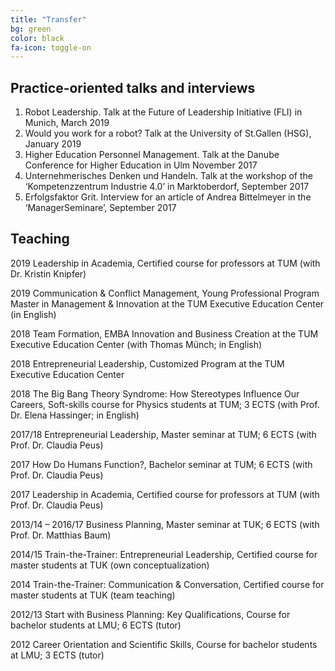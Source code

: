 ```yaml
---
title: "Transfer"
bg: green
color: black
fa-icon: toggle-on
---
```


## Practice-oriented talks and interviews 

1.	Robot Leadership. Talk at the Future of Leadership Initiative (FLI) in Munich, March 2019
2.	Would you work for a robot? Talk at the University of St.Gallen (HSG), January 2019
3.	Higher Education Personnel Management. Talk at the Danube Conference for Higher Education in Ulm November 2017
4.	Unternehmerisches Denken und Handeln. Talk at the workshop of the ‘Kompetenzzentrum Industrie 4.0’ in Marktoberdorf, September 2017 
5.	Erfolgsfaktor Grit. Interview for an article of Andrea Bittelmeyer in the ‘ManagerSeminare’, September 2017 



## Teaching

2019	Leadership in Academia, Certified course for professors at TUM (with Dr. Kristin Knipfer)

2019	Communication & Conflict Management, Young Professional Program Master in Management & Innovation at the TUM Executive Education Center (in English)

2018 	Team Formation, EMBA Innovation and Business Creation at the TUM Executive Education Center (with Thomas Münch; in English)

2018 	Entrepreneurial Leadership, Customized Program at the TUM Executive Education Center

2018 	The Big Bang Theory Syndrome: How Stereotypes Influence Our Careers, Soft-skills course for Physics students at TUM; 3 ECTS (with Prof. Dr. Elena Hassinger; in English)

2017/18	Entrepreneurial Leadership, Master seminar at TUM; 6 ECTS (with Prof. Dr. Claudia Peus)

2017	How Do Humans Function?, Bachelor seminar at TUM; 6 ECTS (with Prof. Dr. Claudia Peus)

2017	Leadership in Academia, Certified course for professors at TUM (with Prof. Dr. Claudia Peus)

2013/14 – 2016/17	Business Planning, Master seminar at TUK; 6 ECTS (with Prof. Dr. Matthias Baum)

2014/15		Train-the-Trainer: Entrepreneurial Leadership, Certified course for master students at TUK (own conceptualization)

2014		Train-the-Trainer: Communication & Conversation, Certified course for master students at TUK (team teaching)

2012/13	Start with Business Planning: Key Qualifications, Course for bachelor students at LMU; 6 ECTS (tutor)

2012 	Career Orientation and Scientific Skills, Course for bachelor students at LMU; 3 ECTS (tutor)

